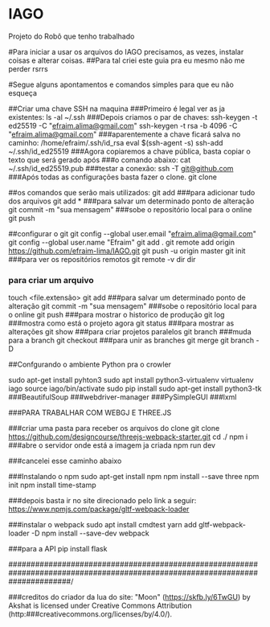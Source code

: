 # IAGO
Projeto do Robô que tenho trabalhado


#Para iniciar a usar os arquivos do IAGO precisamos, as vezes, instalar coisas e alterar coisas.
##Para tal criei este guia pra eu mesmo não me perder rsrrs

#Segue alguns apontamentos e comandos simples para que eu não esqueça

##Criar uma chave SSH na maquina
###Primeiro é legal ver as ja existentes:
ls -al ~/.ssh
###Depois criamos o par de chaves:
ssh-keygen -t ed25519 -C "efraim.alima@gmail.com"
ssh-keygen -t rsa -b 4096 -C "efraim.alima@gmail.com"
###aparentemente a chave ficará salva no caminho: /home/efraim/.ssh/id_rsa
eval $(ssh-agent -s)
ssh-add ~/.ssh/id_ed25519
###Agora copiaremos a chave pública, basta copiar o texto que será gerado após
###o comando abaixo:
cat ~/.ssh/id_ed25519.pub
###testar a conexão:
ssh -T git@github.com
###Após todas as configurações basta fazer o clone.
git clone <URL do projeto>

##os comandos que serão mais utilizados:
git add <path>
###para adicionar tudo dos arquivos
git add * 
###para salvar um determinado ponto de alteração
git commit -m "sua mensagem"
###sobe o repositório local para o online
git push 

##configurar o git
git config --global user.email "efraim.alima@gmail.com"
git config --global user.name "Efraim"
git add .
git remote add origin https://github.com/efraim-lima/IAGO.git
git push -u origin master
git init
###para ver os repositórios remotos
git remote -v 
dir
dir <pasta>
### para criar um arquivo
touch <file.extensão> 
git add <path>
###para salvar um determinado ponto de alteração
git commit -m "sua mensagem" 
###sobe o repositório local para o online
git push 
###para mostrar o historico de produção
git log 
###mostra como está o projeto agora
git status 
###para mostrar as alterações
git show <codigo do git log> 
###para criar projetos paralelos
git branch <nome da funcionalidade nova> 
###muda para a branch
git checkout <nome da funcionalidade nova> 
###para unir as branches
git merge <nome da funcionalidade nova> 
git branch -D <nome da funcionalidade nova>

##Confgurando o ambiente Python pra o crowler

sudo apt-get install pyhton3
sudo apt install python3-virtualenv
virtualenv iago
source iago/bin/activate
sudo pip install
sudo apt-get install python3-tk
###BeautifulSoup
###webdriver-manager
###PySimpleGUI
###lxml


###PARA TRABALHAR COM WEBGJ E THREE.JS

###criar uma pasta para receber os arquivos do clone
git clone https://github.com/designcourse/threejs-webpack-starter.git
cd ./<pasta onde criamos o clone>
npm i
###abre o servidor onde está a imagem ja criada
npm run dev 








###cancelei esse caminho abaixo

###Instalando o npm
sudo apt-get install npm
npm install --save three
npm init
npm install time-stamp

###depois basta ir no site direcionado pelo link a seguir:
https://www.npmjs.com/package/gltf-webpack-loader

###instalar o webpack
sudo apt install cmdtest
yarn add gltf-webpack-loader -D
npm install --save-dev webpack

###para a API
pip install flask






##############################################################################################################################/

###creditos do criador da lua do site:
"Moon" (https://skfb.ly/6TwGU) by Akshat is licensed under Creative Commons Attribution (http:###creativecommons.org/licenses/by/4.0/).
